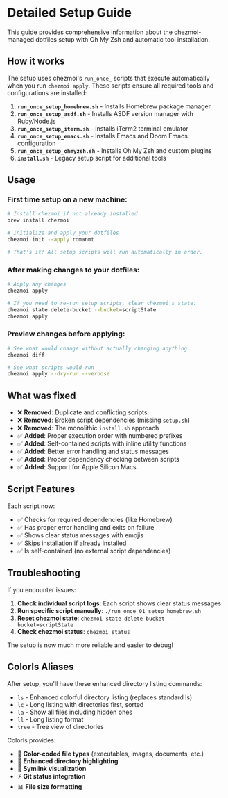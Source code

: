# Detailed Setup Guide

This guide provides comprehensive information about the chezmoi-managed dotfiles setup with Oh My Zsh and automatic tool installation.

## How it works

The setup uses chezmoi's `run_once_` scripts that execute automatically when you run `chezmoi apply`. These scripts ensure all required tools and configurations are installed:

1. **`run_once_setup_homebrew.sh`** - Installs Homebrew package manager
2. **`run_once_setup_asdf.sh`** - Installs ASDF version manager with Ruby/Node.js
3. **`run_once_setup_iterm.sh`** - Installs iTerm2 terminal emulator
4. **`run_once_setup_emacs.sh`** - Installs Emacs and Doom Emacs configuration
5. **`run_once_setup_ohmyzsh.sh`** - Installs Oh My Zsh and custom plugins
6. **`install.sh`** - Legacy setup script for additional tools

## Usage

### First time setup on a new machine:

```bash
# Install chezmoi if not already installed
brew install chezmoi

# Initialize and apply your dotfiles
chezmoi init --apply romanmt

# That's it! All setup scripts will run automatically in order.
```

### After making changes to your dotfiles:

```bash
# Apply any changes
chezmoi apply

# If you need to re-run setup scripts, clear chezmoi's state:
chezmoi state delete-bucket --bucket=scriptState
chezmoi apply
```

### Preview changes before applying:

```bash
# See what would change without actually changing anything
chezmoi diff

# See what scripts would run
chezmoi apply --dry-run --verbose
```

## What was fixed

- ❌ **Removed**: Duplicate and conflicting scripts
- ❌ **Removed**: Broken script dependencies (missing `setup.sh`)
- ❌ **Removed**: The monolithic `install.sh` approach
- ✅ **Added**: Proper execution order with numbered prefixes
- ✅ **Added**: Self-contained scripts with inline utility functions
- ✅ **Added**: Better error handling and status messages
- ✅ **Added**: Proper dependency checking between scripts
- ✅ **Added**: Support for Apple Silicon Macs

## Script Features

Each script now:
- ✅ Checks for required dependencies (like Homebrew)
- ✅ Has proper error handling and exits on failure
- ✅ Shows clear status messages with emojis
- ✅ Skips installation if already installed
- ✅ Is self-contained (no external script dependencies)

## Troubleshooting

If you encounter issues:

1. **Check individual script logs**: Each script shows clear status messages
2. **Run specific script manually**: `./run_once_01_setup_homebrew.sh`
3. **Reset chezmoi state**: `chezmoi state delete-bucket --bucket=scriptState`
4. **Check chezmoi status**: `chezmoi status`

The setup is now much more reliable and easier to debug!

## Colorls Aliases

After setup, you'll have these enhanced directory listing commands:

- `ls` - Enhanced colorful directory listing (replaces standard ls)
- `lc` - Long listing with directories first, sorted
- `la` - Show all files including hidden ones
- `ll` - Long listing format
- `tree` - Tree view of directories

Colorls provides:
- 🎨 **Color-coded file types** (executables, images, documents, etc.)
- 📁 **Enhanced directory highlighting**
- 🔗 **Symlink visualization**
- ⚡ **Git status integration**
- 📊 **File size formatting**
